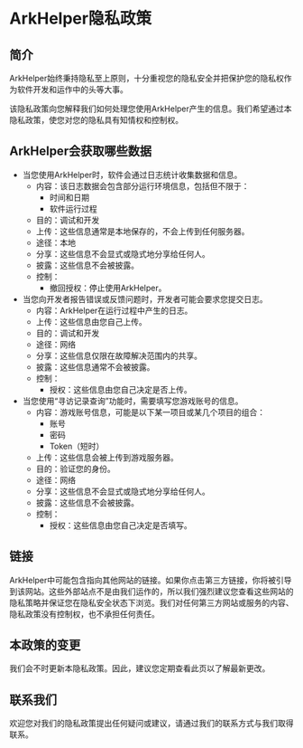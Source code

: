 # ArkHelper隐私政策

## **简介**
ArkHelper始终秉持隐私至上原则，十分重视您的隐私安全并把保护您的隐私权作为软件开发和运作中的头等大事。

该隐私政策向您解释我们如何处理您使用ArkHelper产生的信息。我们希望通过本隐私政策，使您对您的隐私具有知情权和控制权。

## **ArkHelper会获取哪些数据**
 - 当您使用ArkHelper时，软件会通过日志统计收集数据和信息。
    - 内容：该日志数据会包含部分运行环境信息，包括但不限于：
      - 时间和日期
      - 软件运行过程
    - 目的：调试和开发
    - 上传：这些信息通常是本地保存的，不会上传到任何服务器。
    - 途径：本地
    - 分享：这些信息不会显式或隐式地分享给任何人。
    - 披露：这些信息不会被披露。
    - 控制：
      - 撤回授权：停止使用ArkHelper。
 - 当您向开发者报告错误或反馈问题时，开发者可能会要求您提交日志。
   - 内容：ArkHelper在运行过程中产生的日志。
   - 上传：这些信息由您自己上传。
   - 目的：调试和开发
   - 途径：网络
   - 分享：这些信息仅限在故障解决范围内的共享。
   - 披露：这些信息通常不会被披露。
   - 控制：
      - 授权：这些信息由您自己决定是否上传。
 - 当您使用“寻访记录查询”功能时，需要填写您游戏账号的信息。
   - 内容：游戏账号信息，可能是以下某一项目或某几个项目的组合：
     - 账号
     - 密码
     - Token（短时）
   - 上传：这些信息会被上传到游戏服务器。
   - 目的：验证您的身份。
   - 途径：网络
   - 分享：这些信息不会显式或隐式地分享给任何人。
   - 披露：这些信息不会被披露。
   - 控制：
      - 授权：这些信息由您自己决定是否填写。

## **链接**
ArkHelper中可能包含指向其他网站的链接。如果你点击第三方链接，你将被引导到该网站。这些外部站点不是由我们运作的，所以我们强烈建议您查看这些网站的隐私策略并保证您在隐私安全状态下浏览。我们对任何第三方网站或服务的内容、隐私政策没有控制权，也不承担任何责任。

## **本政策的变更**
我们会不时更新本隐私政策。因此，建议您定期查看此页以了解最新更改。

## **联系我们**
欢迎您对我们的隐私政策提出任何疑问或建议，请通过我们的联系方式与我们取得联系。
